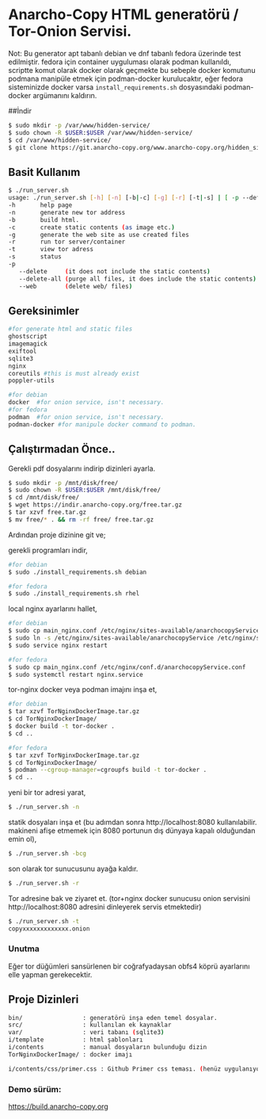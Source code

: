 # Anarcho-Copy HTML generatörü / Tor-Onion Servisi.

Not: Bu generator apt tabanlı debian ve dnf tabanlı fedora üzerinde test edilmiştir. fedora için container uyguluması olarak podman kullanıldı, scriptte komut olarak docker olarak geçmekte bu sebeple docker komutunu podmana manipüle etmek için podman-docker kurulucaktır, eğer fedora sisteminizde docker varsa `install_requirements.sh` dosyasındaki podman-docker argümanını kaldırın.

##İndir

```bash
$ sudo mkdir -p /var/www/hidden-service/
$ sudo chown -R $USER:$USER /var/www/hidden-service/
$ cd /var/www/hidden-service/
$ git clone https://git.anarcho-copy.org/www.anarcho-copy.org/hidden_site_generator.git
```



## Basit Kullanım
```bash
$ ./run_server.sh 
usage: ./run_server.sh [-h] [-n] [-b|-c] [-g] [-r] [-t|-s] | [ -p --default | --all | --web ]
-h       help page
-n       generate new tor address
-b       build html.
-c       create static contents (as image etc.)
-g       generate the web site as use created files
-r       run tor server/container
-t       view tor adress
-s       status
-p
   --delete     (it does not include the static contents)
   --delete-all (purge all files, it does include the static contents)
   --web        (delete web/ files)
```

## Gereksinimler
```bash
#for generate html and static files 
ghostscript
imagemagick
exiftool
sqlite3
nginx
coreutils #this is must already exist
poppler-utils

#for debian
docker  #for onion service, isn't necessary.
#for fedora
podman  #for onion service, isn't necessary.
podman-docker #for manipule docker command to podman.
```


## Çalıştırmadan Önce..

Gerekli pdf dosyalarını indirip dizinleri ayarla.

```bash
$ sudo mkdir -p /mnt/disk/free/
$ sudo chown -R $USER:$USER /mnt/disk/free/
$ cd /mnt/disk/free/
$ wget https://indir.anarcho-copy.org/free.tar.gz
$ tar xzvf free.tar.gz
$ mv free/* . && rm -rf free/ free.tar.gz
```

Ardından proje dizinine git ve;

gerekli programları indir,

```bash
#for debian
$ sudo ./install_requirements.sh debian

#for fedora
$ sudo ./install_requirements.sh rhel
```


local nginx ayarlarını hallet,
```bash
#for debian
$ sudo cp main_nginx.conf /etc/nginx/sites-available/anarchocopyService
$ sudo ln -s /etc/nginx/sites-available/anarchocopyService /etc/nginx/sites-enabled/anarchocopyService
$ sudo service nginx restart

#for fedora
$ sudo cp main_nginx.conf /etc/nginx/conf.d/anarchocopyService.conf
$ sudo systemctl restart nginx.service
```


tor-nginx docker veya podman imajını inşa et,

```bash
#for debian
$ tar xzvf TorNginxDockerImage.tar.gz
$ cd TorNginxDockerImage/
$ docker build -t tor-docker .
$ cd ..

#for fedora
$ tar xzvf TorNginxDockerImage.tar.gz
$ cd TorNginxDockerImage/
$ podman --cgroup-manager=cgroupfs build -t tor-docker .
$ cd ..
```


yeni bir tor adresi yarat,

```bash
$ ./run_server.sh -n
```


statik dosyaları inşa et (bu adımdan sonra http://localhost:8080 kullanılabilir. makineni afişe etmemek için 8080 portunun dış dünyaya kapalı olduğundan emin ol),

```bash
$ ./run_server.sh -bcg
```


son olarak tor sunucusunu ayağa kaldır.

```bash
$ ./run_server.sh -r
```

Tor adresine bak ve ziyaret et. (tor+nginx docker sunucusu onion servisini http://localhost:8080 adresini dinleyerek servis etmektedir)
```bash
$ ./run_server.sh -t
copyxxxxxxxxxxxxx.onion
```

### Unutma

Eğer tor düğümleri sansürlenen bir coğrafyadaysan obfs4 köprü ayarlarını elle yapman gerekecektir.


## Proje Dizinleri

```bash
bin/                 : generatörü inşa eden temel dosyalar.
src/                 : kullanılan ek kaynaklar
var/                 : veri tabanı (sqlite3)
i/template           : html şablonları
i/contents           : manual dosyaların bulunduğu dizin
TorNginxDockerImage/ : docker imajı

i/contents/css/primer.css : Github Primer css teması. (henüz uygulanıyor)
```

### Demo sürüm:

https://build.anarcho-copy.org

